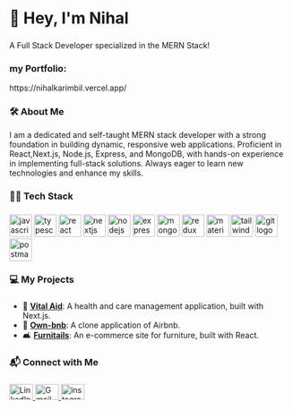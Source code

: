 <h1 align="left">👋 Hey, I'm Nihal</h1>

###
<p align="left"> A Full Stack Developer specialized in the MERN Stack!</p>

###
<h3 align="left">my Portfolio:</h3><a>https://nihalkarimbil.vercel.app/</a>


<h3 align="left">🛠️ About Me</h3>
<p align="left">
I am a dedicated and self-taught MERN stack developer with a strong foundation in building dynamic, responsive web applications.  
Proficient in React,Next.js, Node.js, Express, and MongoDB, with hands-on experience in implementing full-stack solutions.
Always eager to learn new technologies and enhance my skills.  
</p>

###



<h3 align="left">🧑‍💻 Tech Stack</h3>

###


<div align="left">
  <img src="https://cdn.simpleicons.org/javascript/F7DF1E" height="40" alt="javascript logo"  />
  
  <img src="https://cdn.simpleicons.org/typescript/3178C6" height="40" alt="typescript logo"  />

  <img src="https://cdn.simpleicons.org/react/61DAFB" height="40" alt="react logo"  />
  
  <img src="https://cdn.simpleicons.org/nextdotjs/000000" height="40" alt="nextjs logo"  />

  <img src="https://cdn.simpleicons.org/nodedotjs/339933" height="40" alt="nodejs logo"  />
  
  <img src="https://cdn.simpleicons.org/express/000000" height="40" alt="express logo"  />

  <img src="https://cdn.simpleicons.org/mongodb/47A248" height="40" alt="mongodb logo"  />
  
  <img src="https://cdn.jsdelivr.net/gh/devicons/devicon/icons/redux/redux-original.svg" height="40" alt="redux logo"  />
  
  <img src="https://cdn.simpleicons.org/mui/007FFF" height="40" alt="materialui logo"  />
  
  <img src="https://cdn.simpleicons.org/tailwindcss/06B6D4" height="40" alt="tailwindcss logo"  />
  
  <img src="https://cdn.jsdelivr.net/gh/devicons/devicon/icons/git/git-original.svg" height="40" alt="git logo"  />
 
  <img src="https://cdn.simpleicons.org/postman/FF6C37" height="40" alt="postman logo"  />
</div>


###


<h3 align="left">💻 My Projects</h3>

###

- 🏥 [**Vital Aid**](https://github.com/Nihalkarimbil/Vital_Aid): A health and care management application, built with Next.js.<br>
- 🏡 [**Own-bnb**](https://github.com/Nihalkarimbil/ownBnB): A clone application of Airbnb.<br>
- 🛋️ [**Furnitails**](https://github.com/Nihalkarimbil/furnitale-app): An e-commerce site for furniture, built with React.<br>

###

<h3 align="left">📬 Connect with Me</h3>

###

<div align="left">
  <a href="https://www.linkedin.com/in/nihal-karimbil/" target="_blank">
    <img src="https://raw.githubusercontent.com/maurodesouza/profile-readme-generator/master/src/assets/icons/social/linkedin/default.svg" width="42" height="28" alt="LinkedIn logo" />
  </a>
  <a href="mailto:muhammednihalk4@gmail.com" target="_blank">
    <img src="https://raw.githubusercontent.com/maurodesouza/profile-readme-generator/master/src/assets/icons/social/gmail/default.svg" width="42" height="28" alt="Gmail logo" />
  </a>
  <a href="https://www.instagram.com/niha.l._/" target="_blank">
    <img src="https://raw.githubusercontent.com/maurodesouza/profile-readme-generator/master/src/assets/icons/social/instagram/default.svg" width="42" height="28" alt="instagram logo"  />
  </a>
</div>

